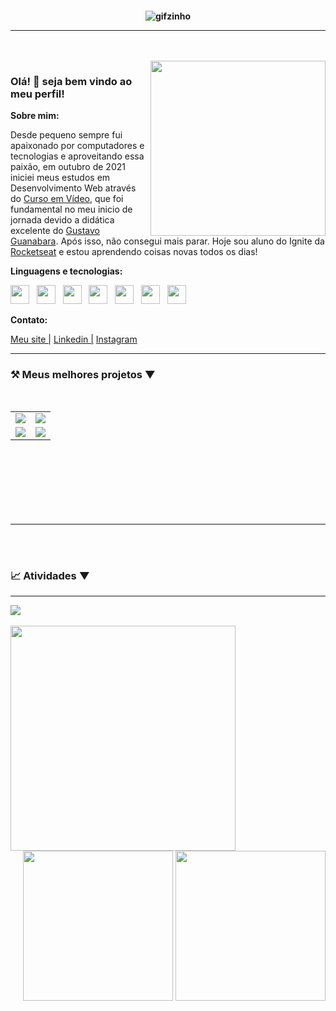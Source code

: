 <h4 align="center">

![gifzinho](https://cdnb.artstation.com/p/assets/images/images/029/320/295/original/bogdan-mb0sco-coffeeanim.gif?1601147277)

<hr>

<br>
<br>

<img align="right" width="280px" src="https://i.imgur.com/GQks7vV.gif">

<h3 align="left">Olá! 👋 seja bem vindo ao meu perfil!</h3>
<strong>Sobre mim:</strong>
<p align="left">Desde pequeno sempre fui apaixonado por computadores e tecnologias e aproveitando essa paixão, em outubro de 2021 iniciei meus estudos em Desenvolvimento Web através do <a href="https://www.cursoemvideo.com">Curso em Vídeo</a>, que foi fundamental no meu inicio de jornada devido a didática excelente do <a href="https://github.com/gustavoguanabara">Gustavo Guanabara</a>. Após isso, não consegui mais parar. Hoje sou aluno do Ignite da <a href="https://www.rocketseat.com.br">Rocketseat</a> e estou aprendendo coisas novas todos os dias!</p>

<strong align="left">Linguagens e tecnologias:</strong>

<p align="left">
  <img width="30px" src="https://skillicons.dev/icons?i=html alt="html icon"/>
  &nbsp;
  <img width="30px" src="https://skillicons.dev/icons?i=css alt="css icon"/>
  &nbsp;
  <img width="30px" src="https://skillicons.dev/icons?i=javascript alt="javascript icon"/>
  &nbsp;
  <img width="30px" src="https://skillicons.dev/icons?i=react alt="react icon"/>
  &nbsp;
  <img width="30px" src="https://skillicons.dev/icons?i=sass alt="sass icon"/>
  &nbsp;
  <img width="30px" src="https://skillicons.dev/icons?i=typescript alt="typescript icon"/>
  &nbsp;
  <img width="30px" src="https://skillicons.dev/icons?i=styledcomponents alt="styledcomponents icon"/>
</p>



<strong align="left">Contato:</strong>


<a href="https://guilhermedunguel.com">Meu site |</a>
<a href="https://www.linkedin.com/in/guilhermedunguel/">Linkedin |</a>
<a href="https://www.instagram.com/guielzito/">Instagram</a>

<hr>
<h3 align="left">⚒️ Meus melhores projetos ▼</h3>
<br>

<table align="left" width="650px">
  <tr>
    <td>
    <a href="https://github.com/guilhermedunguel/coffee-delivery" target="_blank">
      <img align="center" src="https://github-readme-stats.vercel.app/api/pin/?username=guilhermedunguel&repo=coffee-delivery&theme=dark&hide_border=true">
    </a>
    </td>
    <td>
    <a href="https://github.com/guilhermedunguel/ignite-todolist" target="_blank">
      <img align="center" src="https://github-readme-stats.vercel.app/api/pin/?username=guilhermedunguel&repo=ignite-todolist&theme=dark&hide_border=true">
    </a>
    </td>
  </tr>
  <tr>
    <td>
    <a href="https://github.com/guilhermedunguel/ignite-feed" target="_blank">
      <img align="center" src="https://github-readme-stats.vercel.app/api/pin/?username=guilhermedunguel&repo=ignite-feed&theme=dark&hide_border=true">
    </a>
    </td>
    <td>
    <a href="https://github.com/guilhermedunguel/incicle-test" target="_blank">
      <img align="center" src="https://github-readme-stats.vercel.app/api/pin/?username=guilhermedunguel&repo=incicle-test&theme=dark&hide_border=true">
    </a>
    </td>
  </tr>
</table>
<hr>
<br><br><br><br><br><br><br><br><br><hr><br><br>

<h3 align="left">📈 Atividades ▼</h3>
<hr>

<img align="center" src="https://activity-graph.herokuapp.com/graph?username=guilhermedunguel&theme=merko&hide_border=true">
<br><br>
<img align="left" height="360px" src="https://github-readme-stats.vercel.app/api/top-langs/?username=guilhermedunguel&langs_count=8&guilhermedunguel&theme=dark&hide_border=true">
<div align="right">
<img height="240px" src="https://github-readme-stats.vercel.app/api?username=Luk4x&show_icons=true&custom_title=guilhermedunguel's%20Github%20Stats&theme=dark&hide_border=true">
<img height="240px" src="https://github-readme-streak-stats.herokuapp.com/?user=guilhermedunguel&theme=dark&hide_border=true">
